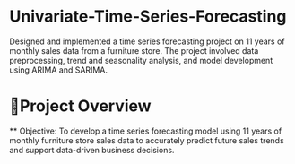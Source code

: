# Univariate-Time-Series-Forecasting
Designed and implemented a time series forecasting project on 11 years of monthly sales data from a furniture store. The project involved data preprocessing, trend and seasonality analysis, and model development using ARIMA and SARIMA.

# 📝Project Overview
** Objective: To develop a time series forecasting model using 11 years of monthly furniture store sales data to accurately predict future sales trends and support data-driven business decisions.

 
